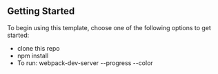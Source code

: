 

## Getting Started

To begin using this template, choose one of the following options to get started:
* clone this repo
* npm install
* To run: webpack-dev-server --progress --color
